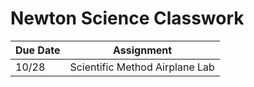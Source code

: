 # Newton Science Classwork
| Due Date | Assignment |
| -------- | ---------- |
| 10/28 | Scientific Method Airplane Lab |

